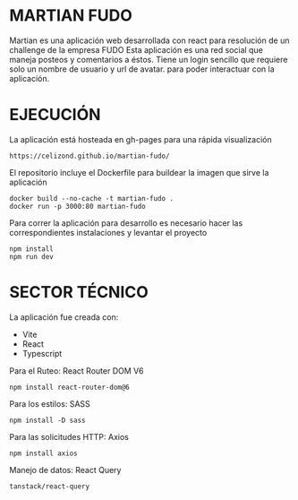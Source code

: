 # MARTIAN FUDO

Martian es una aplicación web desarrollada con react para resolución de un challenge de la empresa FUDO
Esta aplicación es una red social que maneja posteos y comentarios a éstos. Tiene un login sencillo que requiere solo un nombre de usuario y url de avatar. para poder interactuar con la aplicación.

# EJECUCIÓN

La aplicación está hosteada en gh-pages para una rápida visualización 
```
https://celizond.github.io/martian-fudo/ 
```

El repositorio incluye el Dockerfile para buildear la imagen que sirve la aplicación
```
docker build --no-cache -t martian-fudo .
docker run -p 3000:80 martian-fudo       
```

Para correr la aplicación para desarrollo es necesario hacer las correspondientes instalaciones y levantar el proyecto
```
npm install
npm run dev
```

# SECTOR TÉCNICO

La aplicación fue creada con:
- Vite
- React
- Typescript

Para el Ruteo: React Router DOM V6
```
npm install react-router-dom@6
```

Para los estilos: SASS
```
npm install -D sass
```

Para las solicitudes HTTP: Axios
```
npm install axios
```

Manejo de datos: React Query
```
tanstack/react-query
```
<!-- 
Para testing se utilizaría Jest y Testing Library
**** No implementado aún
```
npm install --save-dev jest @testing-library/react @testing-library/jest-dom @testing-library/user-event @types/jest ts-jest
npm install --save-dev ts-jest babel-jest @babel/preset-env @babel/preset-react @babel/preset-typescript
``` 
-->